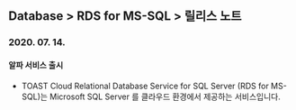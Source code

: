 ## Database > RDS for MS-SQL > 릴리스 노트

### 2020. 07. 14.

#### 알파 서비스 출시

* TOAST Cloud Relational Database Service for SQL Server (RDS for MS-SQL)는 Microsoft SQL Server 를 클라우드 환경에서 제공하는 서비스입니다.